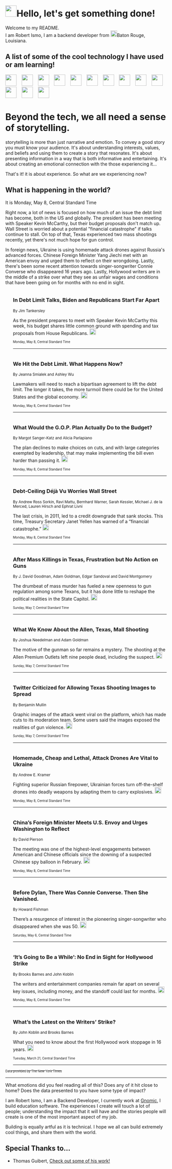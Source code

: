 <h1><img src="https://emojis.slackmojis.com/emojis/images/1643514375/3493/hot-coffee.gif?1643514375" width="35"/>Hello, let's get something done!</h1>

<p>Welcome to my README.<br/>
I am Robert Ismo, I am a backend developer from <img src="https://emojis.slackmojis.com/emojis/images/1638395689/50435/moulin_rouge.png?1638395689" width="20"/>Baton Rouge, Louisiana.</p>
<h2>A list of some of the cool technology I have used or am learning!</h2>
<p>
<img src="https://emojis.slackmojis.com/emojis/images/1643516091/21142/meow_bongotap.gif?1643516091" width="35" alt="">
<img src="https://img.shields.io/badge/Favorite%20Frontend%20Framework-SvelteKit-f83903" alt="">
<img src="https://img.shields.io/badge/Second%20Favorite-Vue-40b581" alt="">
<img src="https://img.shields.io/badge/Most%20Used%20Runtime-Nodejs-78b061" alt="">
<img src="https://emojis.slackmojis.com/emojis/images/1643517416/34482/fire.gif?1643517416" width="35" alt="">
<img src="https://img.shields.io/badge/Javascript%20But%20Better-Typescript-0078ca" alt="">
<img src="https://img.shields.io/badge/Favorite%20Language-Elixir-3e244d" alt="">
<img src="https://img.shields.io/badge/Containerize%20Everything-Docker-6ac9ef" alt="">
<img src="https://emojis.slackmojis.com/emojis/images/1643514596/5999/meow_party.gif?1643514596" width="35" alt="">
<img src="https://img.shields.io/badge/API%20Love%20Language-Graphql-de32a5" alt="">
<img src="https://img.shields.io/badge/Our%20Favorite%20Version%20Controller-Git-e94f33" alt="">
<img src="https://img.shields.io/badge/Favorite%20Database-Redis-d42d1d" alt="">
<img src="https://emojis.slackmojis.com/emojis/images/1643514559/5584/deployparrot.gif?1643514559" width="35" alt="">
<img src="https://img.shields.io/badge/Container%20Interstate-RabbitMQ-f66200" alt="">
<img src="https://img.shields.io/badge/Gotta%20Learn-Kubernetes-316adf" alt="">
<img src="https://img.shields.io/badge/Really%20Mature%20Now-WASM-654fef" alt="">
<img src="https://emojis.slackmojis.com/emojis/images/1666642497/61942/dance_vibe.gif?1666642497" width="35" alt="">
<img src="https://img.shields.io/badge/For%20My%20M1-ARM64-657d96" alt="">
<img src="https://img.shields.io/badge/Loving%20This%20So%20Much-TailwindCSS-17bcb5" alt="">
<img src="https://img.shields.io/badge/Cool%20Build%20Tool-Vite-f9cb24" alt="">
<img src="https://emojis.slackmojis.com/emojis/images/1669231376/62819/working-on-it.gif?1669231376" width="35" alt="">
<img src="https://img.shields.io/badge/Fun%20and%20Easy%20Database-MongoDB-5f8c49" alt="">
<img src="https://img.shields.io/badge/JS%20Life%20Support-NPM-c73737" alt="">
<img src="https://img.shields.io/badge/I%20Liked%20It-DynamoDB-0073b9" alt="">
<img src="https://emojis.slackmojis.com/emojis/images/1643514045/46/question.gif?1643514045" width="35" alt="">
<img src="https://img.shields.io/badge/cool-React-60d6f9" alt="">
<img src="https://img.shields.io/badge/Future%20Big%20Project-Lambda-f37e00" alt="">
<img src="https://img.shields.io/badge/NPM%20But%20Better-PNPM-f1aa07" alt="">
<img src="https://emojis.slackmojis.com/emojis/images/1643514943/9662/fbwow.gif?1643514943" width="35" alt="">
<img src="https://img.shields.io/badge/First%20Language-C-662079" alt="">
<img src="https://img.shields.io/badge/Where%20I%20Deploy%20Frontend-Vercel-000000" alt="">
<img src="https://img.shields.io/badge/Who%20Does%20not%20Want%20an%20App-Swift-f9492a" alt="">
<img src="https://emojis.slackmojis.com/emojis/images/1643514058/151/javascript.png?1643514058" width="35" alt="">
<img src="https://img.shields.io/badge/cool-Python-fbd542" alt="">
<img src="https://img.shields.io/badge/Favorite%20Something-Stripe-656cdc" alt="">
<img src="https://img.shields.io/badge/Of%20Course-HTML5-ed6327" alt="">
<img src="https://emojis.slackmojis.com/emojis/images/1660415405/60731/bomb.gif?1660415405" width="35" alt="">
<img src="https://img.shields.io/badge/hate-CSS-2964ec" alt="">
<img src="https://img.shields.io/badge/Learning-CircleCI-141215" alt="">
<img src="https://img.shields.io/badge/Learning-Rust-fbbb3b" alt="">
<img src="https://emojis.slackmojis.com/emojis/images/1660415397/60712/writing-hand.gif?1660415397" width="35" alt="">
<img src="https://img.shields.io/badge/Dev%20Browser%20of%20Choice-Firefox-cc4e26" alt="">
<img src="https://img.shields.io/badge/Recoverying%20From%20Windows-UNIX-1781e3" alt="">
<img src="https://img.shields.io/badge/LOVE-LogSeq-90c1c2" alt="">
<img src="https://emojis.slackmojis.com/emojis/images/1643514066/223/kirby.gif?1643514066" width="35" alt="">
<img src="https://img.shields.io/badge/Daily%20Driver-MacOS-e6e6e8" alt="">
<img src="https://img.shields.io/badge/Git%20Server-Github-000000" alt="">
<img src="https://img.shields.io/badge/enjoyable-EC2-f17428" alt="">
<img src="https://emojis.slackmojis.com/emojis/images/1643514239/2069/excited.gif?1643514239" width="35" alt="">
</p>
<h1>Beyond the tech, we all need a sense of storytelling.</h1>
<p>storytelling is more than just narrative and emotion. To convey a good story you must know your audience. It's about understanding interests, values, and beliefs and using them to create a story that resonates. It's about presenting information in a way that is both informative and entertaining. It's about creating an emotional connection with the those experiencing it...</p>
<p>That's it! it is about experience. So what are we experiencing now?</p>
<h2>What is happening in the world?</h2>
<p>It is Monday, May 8, Central Standard Time</p>
<p>
Right now, a lot of news is focused on how much of an issue the debt limit has become, both in the US and globally. The president has been meeting with Speaker Kevin McCarthy, but their budget proposals don&#39;t match up. Wall Street is worried about a potential &quot;financial catastrophe&quot; if talks continue to stall. On top of that, Texas experienced two mass shootings recently, yet there&#39;s not much hope for gun control. 

In foreign news, Ukraine is using homemade attack drones against Russia&#39;s advanced forces. Chinese Foreign Minister Yang Jiechi met with an American envoy and urged them to reflect on their wrongdoing. Lastly, there&#39;s been some recent attention towards singer-songwriter Connie Converse who disappeared 16 years ago. Lastly, Hollywood writers are in the middle of a strike over what they see as unfair wages and conditions that have been going on for months with no end in sight.</p>
<ol>
<img src="https://img.shields.io/badge/-us-blue" alt="">
<h3>In Debt Limit Talks, Biden and Republicans Start Far Apart</h3>
<sub>By Jim Tankersley</sub>
<p>As the president prepares to meet with Speaker Kevin McCarthy this week, his budget shares little common ground with spending and tax proposals from House Republicans.  <a href="https://nyti.ms/41dLKGy"><img src="https://developer.nytimes.com/files/poweredby_nytimes_30b.png?v=1583354208352" height="20"></a></p>
<sub><sub>Monday, May 8, Central Standard Time</sub></sub>
<hr/>
<img src="https://img.shields.io/badge/-us-blue" alt="">
<h3>We Hit the Debt Limit. What Happens Now?</h3>
<sub>By Jeanna Smialek and Ashley Wu</sub>
<p>Lawmakers will need to reach a bipartisan agreement to lift the debt limit. The longer it takes, the more turmoil there could be for the United States and the global economy.  <a href="https://nyti.ms/3NOZULk"><img src="https://developer.nytimes.com/files/poweredby_nytimes_30b.png?v=1583354208352" height="20"></a></p>
<sub><sub>Monday, May 8, Central Standard Time</sub></sub>
<hr/>
<img src="https://img.shields.io/badge/-upshot-blue" alt="">
<h3>What Would the G.O.P. Plan Actually Do to the Budget?</h3>
<sub>By Margot Sanger-Katz and Alicia Parlapiano</sub>
<p>The plan declines to make choices on cuts, and with large categories exempted by leadership, that may make implementing the bill even harder than passing it.  <a href="https://nyti.ms/3NP45GS"><img src="https://developer.nytimes.com/files/poweredby_nytimes_30b.png?v=1583354208352" height="20"></a></p>
<sub><sub>Monday, May 8, Central Standard Time</sub></sub>
<hr/>
<img src="https://img.shields.io/badge/-business-blue" alt="">
<h3>Debt-Ceiling Déjà Vu Worries Wall Street</h3>
<sub>By Andrew Ross Sorkin, Ravi Mattu, Bernhard Warner, Sarah Kessler, Michael J. de la Merced, Lauren Hirsch and Ephrat Livni</sub>
<p>The last crisis, in 2011, led to a credit downgrade that sank stocks. This time, Treasury Secretary Janet Yellen has warned of a “financial catastrophe.”  <a href="https://nyti.ms/3LA3Jkw"><img src="https://developer.nytimes.com/files/poweredby_nytimes_30b.png?v=1583354208352" height="20"></a></p>
<sub><sub>Monday, May 8, Central Standard Time</sub></sub>
<hr/>
<img src="https://img.shields.io/badge/-us-blue" alt="">
<h3>After Mass Killings in Texas, Frustration but No Action on Guns</h3>
<sub>By J. David Goodman, Adam Goldman, Edgar Sandoval and David Montgomery</sub>
<p>The drumbeat of mass murder has fueled a new openness to gun regulation among some Texans, but it has done little to reshape the political realities in the State Capitol.  <a href="https://nyti.ms/3nyrSjM"><img src="https://developer.nytimes.com/files/poweredby_nytimes_30b.png?v=1583354208352" height="20"></a></p>
<sub><sub>Sunday, May 7, Central Standard Time</sub></sub>
<hr/>
<img src="https://img.shields.io/badge/-us-blue" alt="">
<h3>What We Know About the Allen, Texas, Mall Shooting</h3>
<sub>By Joshua Needelman and Adam Goldman</sub>
<p>The motive of the gunman so far remains a mystery. The shooting at the Allen Premium Outlets left nine people dead, including the suspect.  <a href="https://nyti.ms/44AsxSk"><img src="https://developer.nytimes.com/files/poweredby_nytimes_30b.png?v=1583354208352" height="20"></a></p>
<sub><sub>Sunday, May 7, Central Standard Time</sub></sub>
<hr/>
<img src="https://img.shields.io/badge/-business-blue" alt="">
<h3>Twitter Criticized for Allowing Texas Shooting Images to Spread</h3>
<sub>By Benjamin Mullin</sub>
<p>Graphic images of the attack went viral on the platform, which has made cuts to its moderation team. Some users said the images exposed the realities of gun violence.  <a href="https://nyti.ms/3VDJuHx"><img src="https://developer.nytimes.com/files/poweredby_nytimes_30b.png?v=1583354208352" height="20"></a></p>
<sub><sub>Sunday, May 7, Central Standard Time</sub></sub>
<hr/>
<img src="https://img.shields.io/badge/-world-blue" alt="">
<h3>Homemade, Cheap and Lethal, Attack Drones Are Vital to Ukraine</h3>
<sub>By Andrew E. Kramer</sub>
<p>Fighting superior Russian firepower, Ukrainian forces turn off-the-shelf drones into deadly weapons by adapting them to carry explosives.  <a href="https://nyti.ms/42wsaGG"><img src="https://developer.nytimes.com/files/poweredby_nytimes_30b.png?v=1583354208352" height="20"></a></p>
<sub><sub>Monday, May 8, Central Standard Time</sub></sub>
<hr/>
<img src="https://img.shields.io/badge/-world-blue" alt="">
<h3>China’s Foreign Minister Meets U.S. Envoy and Urges Washington to Reflect</h3>
<sub>By David Pierson</sub>
<p>The meeting was one of the highest-level engagements between American and Chinese officials since the downing of a suspected Chinese spy balloon in February.  <a href="https://nyti.ms/3NMSFmU"><img src="https://developer.nytimes.com/files/poweredby_nytimes_30b.png?v=1583354208352" height="20"></a></p>
<sub><sub>Monday, May 8, Central Standard Time</sub></sub>
<hr/>
<img src="https://img.shields.io/badge/-nyregion-blue" alt="">
<h3>Before Dylan, There Was Connie Converse. Then She Vanished.</h3>
<sub>By Howard Fishman</sub>
<p>There’s a resurgence of interest in the pioneering singer-songwriter who disappeared when she was 50.  <a href="https://nyti.ms/3nIgnGh"><img src="https://developer.nytimes.com/files/poweredby_nytimes_30b.png?v=1583354208352" height="20"></a></p>
<sub><sub>Saturday, May 6, Central Standard Time</sub></sub>
<hr/>
<img src="https://img.shields.io/badge/-business-blue" alt="">
<h3>‘It’s Going to Be a While’: No End in Sight for Hollywood Strike</h3>
<sub>By Brooks Barnes and John Koblin</sub>
<p>The writers and entertainment companies remain far apart on several key issues, including money, and the standoff could last for months.  <a href="https://nyti.ms/3LGgNoE"><img src="https://developer.nytimes.com/files/poweredby_nytimes_30b.png?v=1583354208352" height="20"></a></p>
<sub><sub>Monday, May 8, Central Standard Time</sub></sub>
<hr/>
<img src="https://img.shields.io/badge/-business-blue" alt="">
<h3>What’s the Latest on the Writers’ Strike?</h3>
<sub>By John Koblin and Brooks Barnes</sub>
<p>What you need to know about the first Hollywood work stoppage in 16 years.  <a href="https://nyti.ms/42swzuV"><img src="https://developer.nytimes.com/files/poweredby_nytimes_30b.png?v=1583354208352" height="20"></a></p>
<sub><sub>Tuesday, March 21, Central Standard Time</sub></sub>
<hr/>
</ol>
<a href="https://developer.nytimes.com"><sub><sub>Data provided by The New York Times</sub></sub></a>
<hr/>
<p>What emotions did you feel reading all of this? Does any of it hit close to home? Does the data presented to you have some type of impact?</p>
<p>I am Robert Ismo, I am a Backend Developer, I currently work at <a href="https://gnomic.education/">Gnomic</a>, I build education software. The experiences I create will touch a lot of people; understanding the impact that it will have and the stories people will create is one of the most important aspect of my job.</p>
<p>Building is equally artful as it is technical. I hope we all can build extremely cool things, and share them with the world.</p>
<h2>Special Thanks to...</h2>
<ul>
<li>Thomas Guibert, <a href="https://github.com/thmsgbrt/thmsgbrt">Check out some of his work!</a></li>
</ul>